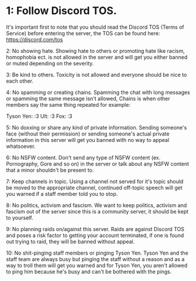 # 1: Follow Discord TOS.
It's important first to note that you should read the Discord TOS (Terms of Service) before entering the server, the TOS can be found here:
https://discord.com/tos

2: No showing hate.
Showing hate to others or promoting hate like racism, homophobia ect. is not allowed in the server and will get you either banned or muted depending on the severity.

3: Be kind to others.
Toxicity is not allowed and everyone should be nice to each other.

4: No spamming or creating chains.
Spamming the chat with long messages or spamming the same message isn't allowed,
Chains is when other members say the same thing repeated for example:

Tyson Yen: :3
Ult: :3
Fox: :3

5: No doxxing or share any kind of private information.
Sending someone's face (without their permission) or sending someone's actual private information in this server will get you banned with no way to appeal whatsoever.

6: No NSFW content.
Don't send any type of NSFW content (ex. Pornography, Gore and so on) in the server or talk about any NSFW content that a minor shouldn't be present to.

7: Keep channels in topic.
Using a channel not served for it's topic should be moved to the appropriate channel, continued off-topic speech will get you warned if a staff member told you to stop.

8: No politics, activism and fascism.
We want to keep politics, activism and fascism out of the server since this is a
community server, it should be kept to yourself.

9: No planning raids on/against this server.
Raids are against Discord TOS and poses a risk factor to getting your account terminated, if one is found out trying to raid, they will be banned without appeal.

10: No shit-pinging staff members or pinging Tyson Yen.
Tyson Yen and the staff team are always busy but pinging the staff without a reason and as a way to troll them will get you warned and for Tyson Yen, you aren't allowed to ping him because he's busy and can't be bothered with the pings.
